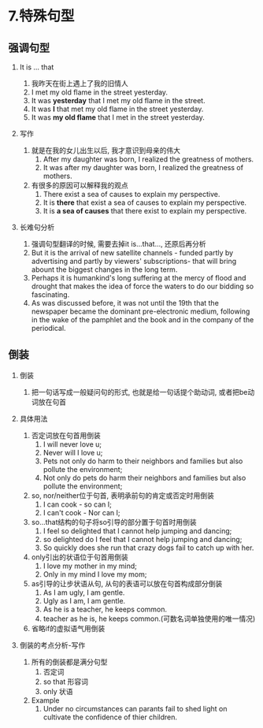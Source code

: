 # 7.特殊句型

## 强调句型

1. It is ... that
   1. 我昨天在街上遇上了我的旧情人
   2. I met my old flame in the street yesterday.
   3. It was **yesterday** that I met my old flame in the street.
   4. It was **I** that met my old flame in the street yesterday.
   5. It was **my old flame** that I met in the street yesterday.

2. 写作
   1. 就是在我的女儿出生以后, 我才意识到母亲的伟大
      1. After my daughter was born, I realized the greatness of mothers.
      2. It was after my daughter was born, I realized the greatness of mothers.
   2. 有很多的原因可以解释我的观点
      1. There exist a sea of causes to explain my perspective.
      1. It is **there** that exist a sea of causes to explain my perspective.
      1. It is **a sea of causes** that there exist to explain my perspective.

3. 长难句分析
   1. 强调句型翻译的时候, 需要去掉it is...that..., 还原后再分析
   2. But it is the arrival of new satellite channels - funded partly by advertising and partly by viewers' subscriptions- that will bring abount the biggest changes in the long term.
   3. Perhaps it is humankind's long suffering at the mercy of flood and drought that makes the idea of force the waters to do our bidding so fascinating.
   4. As was discussed before, it was not until the 19th that the newspaper became the dominant pre-electronic medium, following in the wake of the pamphlet and the book and in the company of the periodical.

## 倒装

1. 倒装
   1. 把一句话写成一般疑问句的形式, 也就是给一句话提个助动词, 或者把be动词放在句首

2. 具体用法
   1. 否定词放在句首用倒装
      1. I will never love u;
      2. Never will I love u;
      3. Pets not only do harm to their neighbors and families but also pollute the environment;
      4. Not only do pets do harm their neighbors and families but also pollute the environment;
   2. so, nor/neither位于句首, 表明承前句的肯定或否定时用倒装
      1. I can cook - so can I;
      2. I can't cook - Nor can I;
   3. so...that结构的句子将so引导的部分置于句首时用倒装
      1. I feel so delighted that I cannot help jumping and dancing;
      2. so delighted do I feel that I cannot help jumping and dancing;
      3. So quickly does she run that crazy dogs fail to catch up with her.
   4. only引出的状语位于句首用倒装
      1. I love my mother in my mind;
      2. Only in my mind I love my mom;
   5. as引导的让步状语从句, 从句的表语可以放在句首构成部分倒装
      1. As I am ugly, I am gentle.
      2. Ugly as I am, I am gentle.
      3. As he is a teacher, he keeps common.
      4. teacher as he is, he keeps common.(可数名词单独使用的唯一情况)
   6. 省略if的虚拟语气用倒装

3. 倒装的考点分析-写作
   1. 所有的倒装都是满分句型
      1. 否定词
      2. so that 形容词
      3. only 状语
   2. Example
      1. Under no circumstances can parants fail to shed light on cultivate the confidence of thier children.
